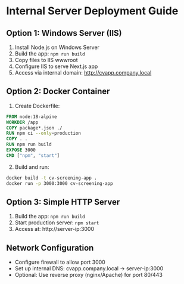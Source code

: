# Internal Server Deployment Guide

## Option 1: Windows Server (IIS)
1. Install Node.js on Windows Server
2. Build the app: `npm run build`
3. Copy files to IIS wwwroot
4. Configure IIS to serve Next.js app
5. Access via internal domain: http://cvapp.company.local

## Option 2: Docker Container
1. Create Dockerfile:
```dockerfile
FROM node:18-alpine
WORKDIR /app
COPY package*.json ./
RUN npm ci --only=production
COPY . .
RUN npm run build
EXPOSE 3000
CMD ["npm", "start"]
```

2. Build and run:
```bash
docker build -t cv-screening-app .
docker run -p 3000:3000 cv-screening-app
```

## Option 3: Simple HTTP Server
1. Build the app: `npm run build`
2. Start production server: `npm start`
3. Access at: http://server-ip:3000

## Network Configuration
- Configure firewall to allow port 3000
- Set up internal DNS: cvapp.company.local → server-ip:3000
- Optional: Use reverse proxy (nginx/Apache) for port 80/443